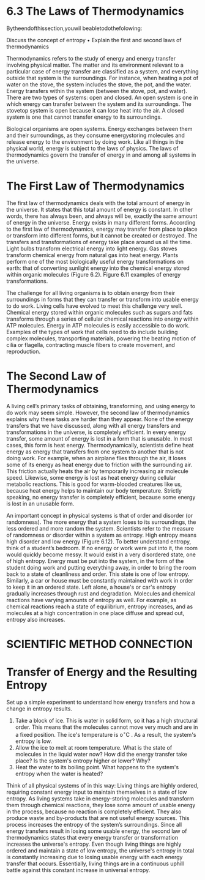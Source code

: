 # 6.3 The Laws of Thermodynamics

Bytheendofthissection,youwil beabletodothefolowing:

Discuss the concept of entropy • Explain the first and second laws of thermodynamics

Thermodynamics refers to the study of energy and energy transfer involving physical matter. The matter and its environment relevant to a particular case of energy transfer are classified as a system, and everything outside that system is the surroundings. For instance, when heating a pot of water on the stove, the system includes the stove, the pot, and the water. Energy transfers within the system (between the stove, pot, and water). There are two types of systems: open and closed. An open system is one in which energy can transfer between the system and its surroundings. The stovetop system is open because it can lose heat into the air. A closed system is one that cannot transfer energy to its surroundings.

Biological organisms are open systems. Energy exchanges between them and their surroundings, as they consume energystoring molecules and release energy to the environment by doing work. Like all things in the physical world, energy is subject to the laws of physics. The laws of thermodynamics govern the transfer of energy in and among all systems in the universe.

# The First Law of Thermodynamics

The first law of thermodynamics deals with the total amount of energy in the universe. It states that this total amount of energy is constant. In other words, there has always been, and always will be, exactly the same amount of energy in the universe. Energy exists in many different forms. According to the first law of thermodynamics, energy may transfer from place to place or transform into different forms, but it cannot be created or destroyed. The transfers and transformations of energy take place around us all the time. Light bulbs transform electrical energy into light energy. Gas stoves transform chemical energy from natural gas into heat energy. Plants perform one of the most biologically useful energy transformations on earth: that of converting sunlight energy into the chemical energy stored within organic molecules (Figure 6.2). Figure 6.11 examples of energy transformations.

The challenge for all living organisms is to obtain energy from their surroundings in forms that they can transfer or transform into usable energy to do work. Living cells have evolved to meet this challenge very well. Chemical energy stored within organic molecules such as sugars and fats transforms through a series of cellular chemical reactions into energy within ATP molecules. Energy in ATP molecules is easily accessible to do work. Examples of the types of work that cells need to do include building complex molecules, transporting materials, powering the beating motion of cilia or flagella, contracting muscle fibers to create movement, and reproduction.



# The Second Law of Thermodynamics

A living cell’s primary tasks of obtaining, transforming, and using energy to do work may seem simple. However, the second law of thermodynamics explains why these tasks are harder than they appear. None of the energy transfers that we have discussed, along with all energy transfers and transformations in the universe, is completely efficient. In every energy transfer, some amount of energy is lost in a form that is unusable. In most cases, this form is heat energy. Thermodynamically, scientists define heat energy as energy that transfers from one system to another that is not doing work. For example, when an airplane flies through the air, it loses some of its energy as heat energy due to friction with the surrounding air. This friction actually heats the air by temporarily increasing air molecule speed. Likewise, some energy is lost as heat energy during cellular metabolic reactions. This is good for warm-blooded creatures like us, because heat energy helps to maintain our body temperature. Strictly speaking, no energy transfer is completely efficient, because some energy is lost in an unusable form.

An important concept in physical systems is that of order and disorder (or randomness). The more energy that a system loses to its surroundings, the less ordered and more random the system. Scientists refer to the measure of randomness or disorder within a system as entropy. High entropy means high disorder and low energy (Figure 6.12). To better understand entropy, think of a student’s bedroom. If no energy or work were put into it, the room would quickly become messy. It would exist in a very disordered state, one of high entropy. Energy must be put into the system, in the form of the student doing work and putting everything away, in order to bring the room back to a state of cleanliness and order. This state is one of low entropy. Similarly, a car or house must be constantly maintained with work in order to keep it in an ordered state. Left alone, a house's or car's entropy gradually increases through rust and degradation. Molecules and chemical reactions have varying amounts of entropy as well. For example, as chemical reactions reach a state of equilibrium, entropy increases, and as molecules at a high concentration in one place diffuse and spread out, entropy also increases.

# SCIENTIFIC METHOD CONNECTION

# Transfer of Energy and the Resulting Entropy

Set up a simple experiment to understand how energy transfers and how a change in entropy results.

1. Take a block of ice. This is water in solid form, so it has a high structural order. This means that the molecules cannot move very much and are in a fixed position. The ice's temperature is $\mathsf { o ^ { \circ } C }$ . As a result, the system's entropy is low.   
2. Allow the ice to melt at room temperature. What is the state of molecules in the liquid water now? How did the energy transfer take place? Is the system's entropy higher or lower? Why?   
3. Heat the water to its boiling point. What happens to the system's entropy when the water is heated?

Think of all physical systems of in this way: Living things are highly ordered, requiring constant energy input to maintain themselves in a state of low entropy. As living systems take in energy-storing molecules and transform them through chemical reactions, they lose some amount of usable energy in the process, because no reaction is completely efficient. They also produce waste and by-products that are not useful energy sources. This process increases the entropy of the system’s surroundings. Since all energy transfers result in losing some usable energy, the second law of thermodynamics states that every energy transfer or transformation increases the universe's entropy. Even though living things are highly ordered and maintain a state of low entropy, the universe's entropy in total is constantly increasing due to losing usable energy with each energy transfer that occurs. Essentially, living things are in a continuous uphill battle against this constant increase in universal entropy.